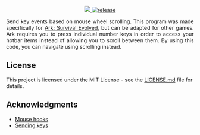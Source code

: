 <p align="center">
  <a href="LICENSE.md">
    <img src="https://img.shields.io/github/license/JakeJMattson/NumberScroller.svg">
  </a>
  <a href="https://GitHub.com/JakeJMattson/NumberScroller/releases/">
    <img src="https://img.shields.io/github/release/JakeJMattson/NumberScroller.svg" alt="release">
  </a>
</p>

<p align="justify">
Send key events based on mouse wheel scrolling. This program was made specifically for 
<a href="https://en.wikipedia.org/wiki/Ark:_Survival_Evolved">Ark: Survival Evolved</a>, 
but can be adapted for other games. Ark requires you to press individual number keys 
in order to access your hotbar items instead of allowing you to scroll between them.
By using this code, you can navigate using scrolling instead.
</p>

## License
This project is licensed under the MIT License - see the [LICENSE.md](LICENSE.md) file for details.

## Acknowledgments
* [Mouse hooks](https://causeyourestuck.io/2015/12/27/set-a-mouse-hook-with-win32api-2/)
* [Sending keys](https://stackoverflow.com/a/22419083)
